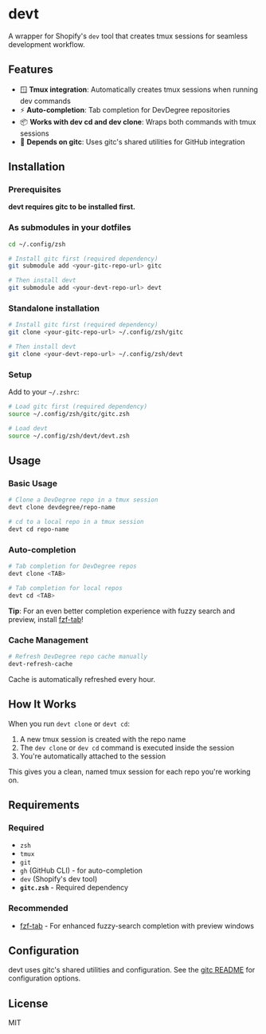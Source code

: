 # devt

A wrapper for Shopify's `dev` tool that creates tmux sessions for seamless development workflow.

## Features

- 🪟 **Tmux integration**: Automatically creates tmux sessions when running dev commands
- ⚡ **Auto-completion**: Tab completion for DevDegree repositories
- 📦 **Works with dev cd and dev clone**: Wraps both commands with tmux sessions
- 🔧 **Depends on gitc**: Uses gitc's shared utilities for GitHub integration

## Installation

### Prerequisites

**devt requires gitc to be installed first.**

### As submodules in your dotfiles

```bash
cd ~/.config/zsh

# Install gitc first (required dependency)
git submodule add <your-gitc-repo-url> gitc

# Then install devt
git submodule add <your-devt-repo-url> devt
```

### Standalone installation

```bash
# Install gitc first (required dependency)
git clone <your-gitc-repo-url> ~/.config/zsh/gitc

# Then install devt
git clone <your-devt-repo-url> ~/.config/zsh/devt
```

### Setup

Add to your `~/.zshrc`:

```zsh
# Load gitc first (required dependency)
source ~/.config/zsh/gitc/gitc.zsh

# Load devt
source ~/.config/zsh/devt/devt.zsh
```

## Usage

### Basic Usage

```bash
# Clone a DevDegree repo in a tmux session
devt clone devdegree/repo-name

# cd to a local repo in a tmux session
devt cd repo-name
```

### Auto-completion

```bash
# Tab completion for DevDegree repos
devt clone <TAB>

# Tab completion for local repos
devt cd <TAB>
```

**Tip**: For an even better completion experience with fuzzy search and preview, install [fzf-tab](https://github.com/Aloxaf/fzf-tab)!

### Cache Management

```bash
# Refresh DevDegree repo cache manually
devt-refresh-cache
```

Cache is automatically refreshed every hour.

## How It Works

When you run `devt clone` or `devt cd`:
1. A new tmux session is created with the repo name
2. The `dev clone` or `dev cd` command is executed inside the session
3. You're automatically attached to the session

This gives you a clean, named tmux session for each repo you're working on.

## Requirements

### Required
- `zsh`
- `tmux`
- `git`
- `gh` (GitHub CLI) - for auto-completion
- `dev` (Shopify's dev tool)
- **`gitc.zsh`** - Required dependency

### Recommended
- [fzf-tab](https://github.com/Aloxaf/fzf-tab) - For enhanced fuzzy-search completion with preview windows

## Configuration

devt uses gitc's shared utilities and configuration. See the [gitc README](../gitc/README.md) for configuration options.

## License

MIT

